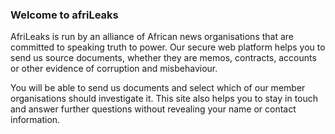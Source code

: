 
### Welcome to afriLeaks

AfriLeaks is run by an alliance of African news organisations that are committed to speaking truth to power. Our secure web platform helps you to send us source documents, whether they are memos, contracts, accounts or other evidence of corruption and misbehaviour.

You will be able to send us documents and select which of our member organisations should investigate it. This site also helps you to stay in touch and answer further questions without revealing your name or contact information.

<!--
AfriLeaks is an online system which enables users to anonymously send material to investigative media organisations of their choice. Documents with relevant information can be uploaded through the site. These pieces will be send to participating media organisations through highly secure systems that render tracing difficult to impossible. Sources, whistleblowers and other users can, after selecting investigative media, continue to receive messages from the media house that are sent by untraceable codes. This is absolutely anonymous and recommended for investigative processes. Journalists can use the system to interview and investigate the veracity of content/sources and decide thereafter whether to use the information as leads for eventual publication. 



The system, therefore allows for relevant confidential or sensitive information to reach the public, while protecting the sender. The afriLeaks team has no access whatsoever to the content of the documents nor the identity of the sender o any other data; and does not play any role, nor are we privy, to the interactions between the journalists and the sender/sources.

We provide only the infrastructure. The African Network of Centers for Investigative Reporting (ANCIR), hosting afriLeaks, is comprised of media houses across the continent. This initiative is made possible by the support of the Hermes Center for Transparency and Digital Human Rights (HERMES), Free Press Unlimited (FPU) and Hivos.

-->

<!--
### Goals:

* To strengthen the capacity of the press to investigate and check power.
* To enable, facilitate and thereby stimulate the leaking of critical information in the interests of the public good to the press by persons who want to hold power to account.
* Making available a platform through which documents can be leaked to the investigative press in an anonymous and safe manner.
-->
